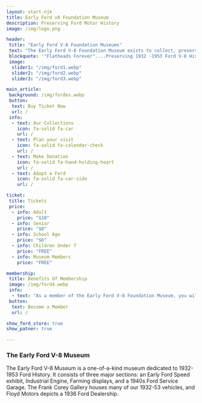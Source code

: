 ```yaml
---
layout: start.njk
title: Early Ford v8 Foundation Museum
description: Preserving Ford Motor History
image: /img/logo.png

header: 
 title: "Early Ford V-8 Foundation Museums"
 text: "The Early Ford V-8 Foundation Museum exists to collect, preserve, exhibit and interpret the history and heritage of the products manufactured by the Ford Motor Company between 1932 and 1953. We seek to capture and display the character, culture, and charisma of America's love affair with open roads and the Fabulous Fords that helped conquer them. The museum is an educational and research model for all to enjoy."
 blockquote: '"Flatheads Forever"....Preserving 1932 -1953 Ford V-8 History!'
 image: 
  slider1: "/img/ford1.webp"
  slider2: "/img/ford2.webp"
  slider3: "/img/ford3.webp"

main_article:
 background: /img/fordes.webp
 button:
  text: Buy Ticket Now
  url: /
 info:
  - text: Our Collections
    icon: fa-solid fa-car
    url: /
  - text: Plan your visit
    icon: fa-solid fa-calendar-check
    url: /
  - text: Make Donation
    icon: fa-solid fa-hand-holding-heart
    url: /
  - text: Adopt a Ford
    icon: fa-solid fa-car-side
    url: /

ticket:
 title: Tickets
 price:
  - info: Adult
    price: "$10"
  - info: Senior
    price: "$8"
  - info: School Age
    price: "$6"
  - info: Children Under 7
    price: "FREE"
  - info: Museum Members
    price: "FREE"

membership:
 title: Benefits Of Membership
 image: /img/ford4.webp
 info: 
  - text: "As a member of the Early Ford V-8 Foundation Museum, you will contribute to expanding exhibits and programs highlighting the history of the Ford Flathead V-8 era. As well as the people who designed, built & promoted this great American legacy."
 button: 
  text: Become a Member
  url: /

show_ford_store: true
show_patner: true

---
```

### The Early Ford V-8 Museum

The Early Ford V-8 Museum is a one-of-a-kind museum dedicated to 1932- 1953 Ford History. It consists of three major sections: an Early Ford Speed exhibit, Industrial Engine, Farming displays, and a 1940s Ford Service Garage. The Frank Corey Gallery houses many of our 1932-53 vehicles, and Floyd Motors depicts a 1936 Ford Dealership.

